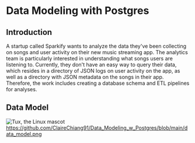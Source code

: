 # Data Modeling with Postgres
## Introduction
A startup called Sparkify wants to analyze the data they've been collecting on songs and user activity on their new music streaming app. The analytics team is particularly interested in understanding what songs users are listening to. Currently, they don't have an easy way to query their data, which resides in a directory of JSON logs on user activity on the app, as well as a directory with JSON metadata on the songs in their app.
Therefore, the work includes creating a database schema and ETL pipelines for analyses. 

## Data Model
![Tux, the Linux mascot](/blob/main/data_model.png)
https://github.com/ClaireChiang91/Data_Modeling_w_Postgres/blob/main/data_model.png
